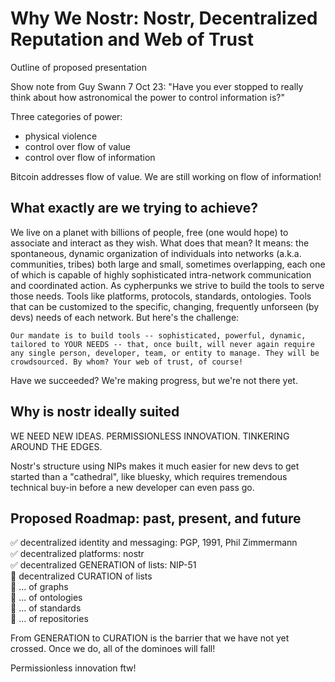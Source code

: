 Why We Nostr: Nostr, Decentralized Reputation and Web of Trust
=====

Outline of proposed presentation

Show note from Guy Swann 7 Oct 23: "Have you ever stopped to really think about how astronomical the power to control information is?"

Three categories of power:
- physical violence
- control over flow of value
- control over flow of information

Bitcoin addresses flow of value. We are still working on flow of information!

## What exactly are we trying to achieve?

We live on a planet with billions of people, free (one would hope) to associate and interact as they wish. What does that mean? It means: the spontaneous, dynamic organization of individuals into networks (a.k.a. communities, tribes) both large and small, sometimes overlapping, each one of which is capable of highly sophisticated intra-network communication and coordinated action. As cypherpunks we strive to build the tools to serve those needs. Tools like platforms, protocols, standards, ontologies. Tools that can be customized to the specific, changing, frequently unforseen (by devs) needs of each network. But here's the challenge: 

``
Our mandate is to build tools -- sophisticated, powerful, dynamic, tailored to YOUR NEEDS -- that, once built, will never again require any single person, developer, team, or entity to manage. They will be crowdsourced. By whom? Your web of trust, of course!
``

Have we succeeded? We're making progress, but we're not there yet.

## Why is nostr ideally suited

WE NEED NEW IDEAS. PERMISSIONLESS INNOVATION. TINKERING AROUND THE EDGES.

Nostr's structure using NIPs makes it much easier for new devs to get started than a "cathedral", like bluesky, which requires tremendous technical buy-in before a new developer can even pass go.

## Proposed Roadmap: past, present, and future

✅ decentralized identity and messaging: PGP, 1991, Phil Zimmermann<br/>
✅ decentralized platforms: nostr<br/>
✅ decentralized GENERATION of lists: NIP-51<br/>
🔲 decentralized CURATION of lists<br/>
🔲 ... of graphs<br/>
🔲 ... of ontologies<br/>
🔲 ... of standards<br/>
🔲 ... of repositories<br/>

From GENERATION to CURATION is the barrier that we have not yet crossed. Once we do, all of the dominoes will fall!

Permissionless innovation ftw!
